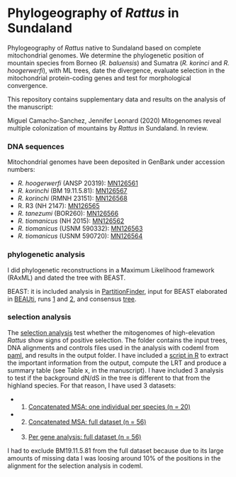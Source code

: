 # Phylogeography of *Rattus* in Sundaland

Phylogeography of *Rattus* native to Sundaland based on complete mitochondrial genomes. We determine the phylogenetic position of mountain species from Borneo (*R. baluensis*) and Sumatra (*R. korinci* and *R. hoogerwerfi*), with ML trees, date the divergence, evaluate selection in the mitochondrial protein-coding genes and test for morphological convergence.

This repository contains supplementary data and results on the analysis of the manuscript:

Miguel Camacho-Sanchez, Jennifer Leonard (2020) Mitogenomes reveal multiple colonization of mountains by *Rattus* in Sundaland. In review.

### DNA sequences

Mitochondrial genomes have been deposited in GenBank under accession numbers:

* *R. hoogerwerfi* (ANSP 20319): [MN126561](genbank.com)
* *R. korinchi* (BM 19.11.5.81): [MN126567](genbank.com)
* *R. korinchi* (RMNH 23151): [MN126568](genbank.com)
* R. R3 (NH 2147): [MN126565](genbank.com)
* *R. tanezumi* (BOR260): [MN126566](genbank.com)
* *R. tiomanicus* (NH 2015): [MN126562](genbank.com)
* *R. tiomanicus* (USNM 590332): [MN126563](genbank.com)
* *R. tiomanicus* (USNM 590720): [MN126564](genbank.com)

### phylogenetic analysis

I did phylogenetic reconstructions in a Maximum Likelihood framework (RAxML) and dated the tree with BEAST.

BEAST: it is included analysis in [PartitionFinder](phylogenetic_analysis/Beast/PartitionFinder), input for BEAST elaborated in [BEAUti](phylogenetic_analysis/Beast/27_mito_Rattus.xml), runs [1](phylogenetic_analysis/Beast/run1_cipress) and [2](phylogenetic_analysis/Beast/run2_cipress), and consensus [tree](phylogenetic_analysis/Beast/27_rattus_consensus.tre).

### selection analysis

The [selection analysis](selection_analysis/) test whether the mitogenomes of high-elevation *Rattus* show signs of positive selection. The folder contains the input  trees, DNA alignments and controls files used in the analysis with codeml from [paml](http://abacus.gene.ucl.ac.uk/software/paml.html), and results in the output folder. I have included a [script in R](selection_analysis/lrt.r) to extract the important information from the output, compute the LRT and produce a summary table (see Table x, in the manuscript).
I have included 3 analysis to test if the background dN/dS in the tree is different to that from the highland species. For that reason, I have used 3 datasets:

* 1. [Concatenated MSA: one individual per species (n = 20)](selection_analysis/1ind_per_lineage)
* 2. [Concatenated MSA: full dataset (n = 56)](selection_analysis/fulldata/concatenated)
* 3. [Per gene analysis: full dataset (n = 56)](selection_analysis/1ind_per_lineage/concatenated)

I had to exclude BM19.11.5.81 from the full dataset because due to its large amounts of missing data I was loosing around 10% of the positions in the alignment for the selection analysis in codeml.
